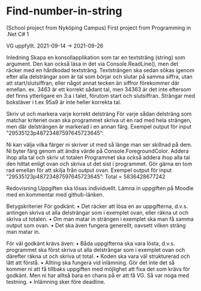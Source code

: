 # Find-number-in-string
(School project from Nyköping Campus)
First project from Programming in .Net C# 1 

VG uppfyllt.
2021-09-14 -> 2021-09-26

Inledning
Skapa en konsollapplikation som tar en textsträng (string) som argument. Den kan
också läsa in det via Console.ReadLine(), men det räcker med en hårdkodad
textsträng.
Textsträngen ska sedan sökas igenom efter alla delsträngar som är tal som börjar
och slutar på samma siffra, utan att start/slutsiffran, eller något annat tecken än
siffror förekommer där emellan.
ex. 3463 är ett korrekt sådant tal, men 34363 är det inte eftersom det finns
ytterligare en 3:a i talet, förutom start och slutsiffran. Strängar med bokstäver i
t.ex 95a9 är inte heller korrekta tal.

Skriv ut och markera varje korrekt delsträng
För varje sådan delsträng som matchar kriteriet ovan ska programmet skriva ut en
rad med hela strängen, men där delsträngen är markerad i en annan färg.
Exempel output för input ”29535123p48723487597645723645”:

Ni kan välja vilka färger ni skriver ut med så länge man ser skillnad på dem. Ni
byter färg genom att ändra värde på Console.ForegroundColor.
Addera ihop alla tal och skriv ut totalen
Programmet ska också addera ihop alla tal den hittat enligt ovan och skriva ut det
sist i programmet. Gör gärna en tom rad emellan för att skilja från output ovan.
Exempel output för input ”29535123p48723487597645723645”:
Total = 5836428677242

Redovisning
Uppgiften ska lösas individuellt.
Lämna in uppgiften på Moodle med en kommentar med github-länken.

Betygskriterier
För godkänt:
• Det räcker att lösa en av uppgifterna, d.v.s. antingen skriva ut alla
delsträngar som i exemplet ovan, eller räkna ut och skriva ut totalen.
• Om man matar in strängen i exemplet ska man få samma output som ovan.
• Det ska även fungera generellt, oavsett vilken sträng man matar in.

För väl godkänt krävs även:
• Båda uppgifterna ska vara lösta, d.v.s. programmet ska först skriva ut alla
delsträngar som i exemplet ovan och därefter räkna ut och skriva ut total.
• Koden ska vara väl strukturerad och lätt att förstå.
• Allting ska fungera vid inlämning. Gör det inte det så kommer ni att få
tillbaks uppgiften med möjlighet att fixa det som krävs för godkänt. Men
ni har alltså bara en chans på er att få VG. Så var noga med testning.
• Inlämning sker före deadline.
